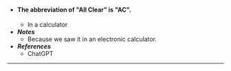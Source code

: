 - #### The abbreviation of "All Clear" is "AC".
    - In a calculator
- ***Notes***
    - Because we saw it in an electronic calculator.
- ***References***
    - ChatGPT
- ---
